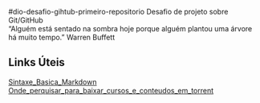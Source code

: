  #dio-desafio-gihtub-primeiro-repositorio
Desafio de projeto sobre Git/GitHub<br>
“Alguém está sentado na sombra hoje porque alguém plantou uma
árvore há muito tempo.” Warren Buffett
## Links Úteis 

[Sintaxe_Basica_Markdown](https://www.markdownguide.org/basic-syntax) 
<br>
[Onde_perquisar_para_baixar_cursos_e_conteudos_em_torrent](https://kr.bt4g.org/)
